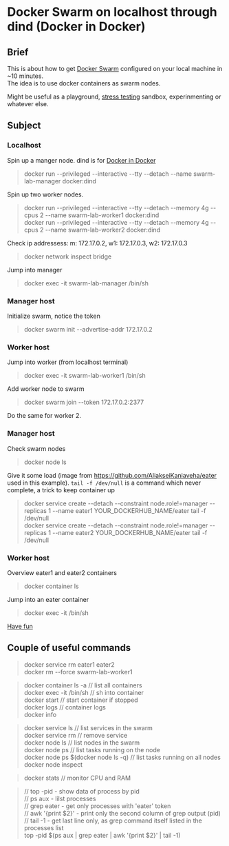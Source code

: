 # Docker Swarm on localhost through dind (Docker in Docker)
## Brief
This is about how to get [Docker Swarm](https://docs.docker.com/engine/swarm/) configured on your local machine in ~10 minutes.<br>
The idea is to use docker containers as swarm nodes.

Might be useful as a playground, [stress testing](https://github.com/AliakseiKaniaveha/eater) sandbox, experinmenting or whatever else.

## Subject

### Localhost
Spin up a manger node. dind is for [Docker in Docker](https://shisho.dev/blog/posts/docker-in-docker/)
> docker run --privileged --interactive --tty --detach --name swarm-lab-manager docker:dind

Spin up two worker nodes.
> docker run --privileged --interactive --tty --detach --memory 4g --cpus 2 --name swarm-lab-worker1 docker:dind<br>
> docker run --privileged --interactive --tty --detach --memory 4g --cpus 2 --name swarm-lab-worker2 docker:dind

Check ip addressess: m: 172.17.0.2, w1: 172.17.0.3, w2: 172.17.0.3
> docker network inspect bridge

Jump into manager
> docker exec -it swarm-lab-manager /bin/sh

### Manager host
Initialize swarm, notice the token
> docker swarm init --advertise-addr 172.17.0.2

### Worker host
Jump into worker (from localhost terminal)
> docker exec -it swarm-lab-worker1 /bin/sh

Add worker node to swarm
> docker swarm join --token <token form output above > 172.17.0.2:2377

Do the same for worker 2.

### Manager host  
Check swarm nodes
>docker node ls

Give it some load (image from https://github.com/AliakseiKaniaveha/eater used in this example). `tail -f /dev/null` is a command which never complete, a trick to keep container up
> docker service create --detach --constraint node.role!=manager --replicas 1 --name eater1 YOUR_DOCKERHUB_NAME/eater tail -f /dev/null<br>
> docker service create --detach --constraint node.role!=manager --replicas 1 --name eater2 YOUR_DOCKERHUB_NAME/eater tail -f /dev/null 

### Worker host
Overview eater1 and eater2 containers
> docker container ls

Jump into an eater container
> docker exec -it <eater service container id> /bin/sh
  
[Have fun](https://github.com/AliakseiKaniaveha/eater/blob/main/README.md#run)

## Couple of useful commands

>docker service rm eater1 eater2 <service name><br>
>docker rm --force swarm-lab-worker1 <node name><br>
  
>docker container ls -a    // list all containers<br>
>docker exec -it <container name> /bin/sh   // sh into container<br>
>docker start <container name>   // start container if stopped<br>
>docker logs <container name> // container logs<br>
>docker info<br>

>docker service ls   // list services in the swarm<br>
>docker service rm <service name>   // remove service<br>
>docker node ls // list nodes in the swarm<br>
>docker node ps <node>// list tasks running on the node<br>
>docker node ps $(docker node ls -q) // list tasks running on all nodes<br>
>docker node inspect <node><br>

>docker stats    // monitor CPU and RAM<br>

>// top -pid - show data of process by pid<br>
>// ps aux - lilst processes<br>
>// grep eater  - get only processes with 'eater' token<br>
>// awk '{print $2}' - print only the second column of grep output (pid)<br>
>// tail -1 - get last line only, as grep command itself listed in the processes list<br>
>top -pid $(ps aux | grep eater | awk '{print $2}' | tail -1)<br>

